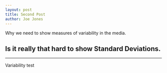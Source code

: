 ```yaml
---
layout: post
title: Second Post
author: Joe Jones
---
```


Why we need to show measures of variability in the media.  

## Is it really that hard to show Standard Deviations.  
-----

Variability test


